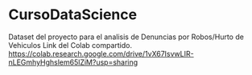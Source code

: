 # CursoDataScience
Dataset del proyecto para el analisis de Denuncias por Robos/Hurto de Vehiculos
Link del Colab compartido.
https://colab.research.google.com/drive/1vX67IsvwLIR-nLEGmhyHghslem65lZiM?usp=sharing

